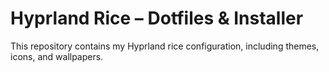 # Hyprland Rice – Dotfiles & Installer

This repository contains my Hyprland rice configuration, including themes, icons, and wallpapers.

